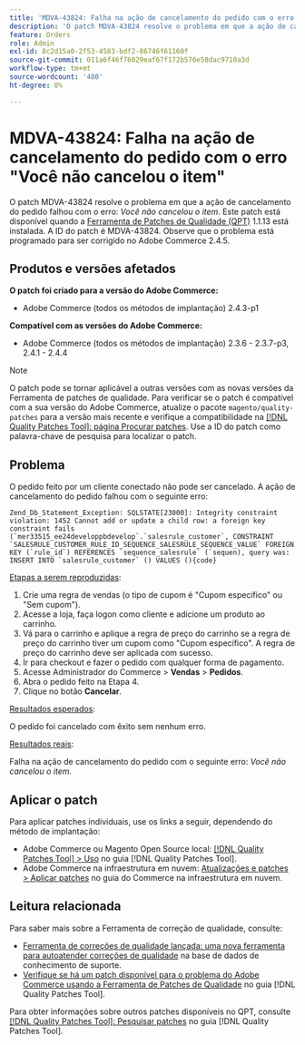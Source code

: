 ```yaml
---
title: 'MDVA-43824: Falha na ação de cancelamento do pedido com o erro "Você não cancelou o item"'
description: 'O patch MDVA-43824 resolve o problema em que a ação de cancelamento do pedido falhou com o erro: *Você não cancelou o item*. Este patch está disponível quando a [Ferramenta de correções de qualidade (QPT)](https://experienceleague.adobe.com/en/docs/commerce-operations/tools/quality-patches-tool/quality-patches-tool-to-self-serve-quality-patches) 1.1.13 está instalada. A ID do patch é MDVA-43824. Observe que o problema está programado para ser corrigido no Adobe Commerce 2.4.5.'
feature: Orders
role: Admin
exl-id: 8c2d15a0-2f53-4583-bdf2-86746f61160f
source-git-commit: 011a6f46f76029eaf67f172b576e58dac9710a3d
workflow-type: tm+mt
source-wordcount: '480'
ht-degree: 0%

---
```


# MDVA-43824: Falha na ação de cancelamento do pedido com o erro &quot;Você não cancelou o item&quot;

O patch MDVA-43824 resolve o problema em que a ação de cancelamento do pedido falhou com o erro: *Você não cancelou o item*. Este patch está disponível quando a [Ferramenta de Patches de Qualidade (QPT)](https://experienceleague.adobe.com/en/docs/commerce-operations/tools/quality-patches-tool/quality-patches-tool-to-self-serve-quality-patches) 1.1.13 está instalada. A ID do patch é MDVA-43824. Observe que o problema está programado para ser corrigido no Adobe Commerce 2.4.5.

## Produtos e versões afetados

**O patch foi criado para a versão do Adobe Commerce:**

* Adobe Commerce (todos os métodos de implantação) 2.4.3-p1

**Compatível com as versões do Adobe Commerce:**

* Adobe Commerce (todos os métodos de implantação) 2.3.6 - 2.3.7-p3, 2.4.1 - 2.4.4

>[!NOTE]
>
>O patch pode se tornar aplicável a outras versões com as novas versões da Ferramenta de patches de qualidade. Para verificar se o patch é compatível com a sua versão do Adobe Commerce, atualize o pacote `magento/quality-patches` para a versão mais recente e verifique a compatibilidade na [[!DNL Quality Patches Tool]: página Procurar patches](https://experienceleague.adobe.com/en/docs/commerce-operations/tools/quality-patches-tool/quality-patches-tool-to-self-serve-quality-patches). Use a ID do patch como palavra-chave de pesquisa para localizar o patch.

## Problema

O pedido feito por um cliente conectado não pode ser cancelado. A ação de cancelamento do pedido falhou com o seguinte erro:

```
Zend_Db_Statement_Exception: SQLSTATE[23000]: Integrity constraint violation: 1452 Cannot add or update a child row: a foreign key constraint fails (`mer33515_ee24developpbdevelop`.`salesrule_customer`, CONSTRAINT `SALESRULE_CUSTOMER_RULE_ID_SEQUENCE_SALESRULE_SEQUENCE_VALUE` FOREIGN KEY (`rule_id`) REFERENCES `sequence_salesrule` (`sequen), query was: INSERT INTO `salesrule_customer` () VALUES (){code}
```

<u>Etapas a serem reproduzidas</u>:

1. Crie uma regra de vendas (o tipo de cupom é &quot;Cupom específico&quot; ou &quot;Sem cupom&quot;).
1. Acesse a loja, faça logon como cliente e adicione um produto ao carrinho.
1. Vá para o carrinho e aplique a regra de preço do carrinho se a regra de preço do carrinho tiver um cupom como &quot;Cupom específico&quot;. A regra de preço do carrinho deve ser aplicada com sucesso.
1. Ir para checkout e fazer o pedido com qualquer forma de pagamento.
1. Acesse Administrador do Commerce > **Vendas** > **Pedidos**.
1. Abra o pedido feito na Etapa 4.
1. Clique no botão **Cancelar**.

<u>Resultados esperados</u>:

O pedido foi cancelado com êxito sem nenhum erro.

<u>Resultados reais</u>:

Falha na ação de cancelamento do pedido com o seguinte erro: *Você não cancelou o item.*

## Aplicar o patch

Para aplicar patches individuais, use os links a seguir, dependendo do método de implantação:

* Adobe Commerce ou Magento Open Source local: [[!DNL Quality Patches Tool] > Uso](/help/tools/quality-patches-tool/usage.md) no guia [!DNL Quality Patches Tool].
* Adobe Commerce na infraestrutura em nuvem: [Atualizações e patches > Aplicar patches](https://experienceleague.adobe.com/docs/commerce-cloud-service/user-guide/develop/upgrade/apply-patches.html) no guia do Commerce na infraestrutura em nuvem.

## Leitura relacionada

Para saber mais sobre a Ferramenta de correção de qualidade, consulte:

* [Ferramenta de correções de qualidade lançada: uma nova ferramenta para autoatender correções de qualidade](https://experienceleague.adobe.com/en/docs/commerce-operations/tools/quality-patches-tool/quality-patches-tool-to-self-serve-quality-patches) na base de dados de conhecimento de suporte.
* [Verifique se há um patch disponível para o problema do Adobe Commerce usando a Ferramenta de Patches de Qualidade](/help/tools/quality-patches-tool/patches-available-in-qpt/check-patch-for-magento-issue-with-magento-quality-patches.md) no guia [!DNL Quality Patches Tool].

Para obter informações sobre outros patches disponíveis no QPT, consulte [[!DNL Quality Patches Tool]: Pesquisar patches](https://experienceleague.adobe.com/tools/commerce-quality-patches/index.html) no guia [!DNL Quality Patches Tool].
